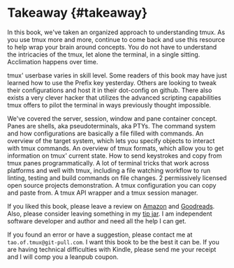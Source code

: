 # Takeaway {#takeaway}

In this book, we've taken an organized approach to understanding tmux. As you
use tmux more and more, continue to come back and use this resource to help wrap
your brain around concepts. You do not have to understand the intricacies of the
tmux, let alone the terminal, in a single sitting. Acclimation happens over
time.

tmux' userbase varies in skill level. Some readers of this book may have just
learned how to use the Prefix key yesterday. Others are looking to tweak their
configurations and host it in their dot-config on github. There also exists a
very clever hacker that utilizes the advanced scripting capabilities tmux
offers to pilot the terminal in ways previously thought impossible.

We've covered the server, session, window and pane container concept. Panes are
shells, aka pseudoterminals, aka PTYs. The command system and how configurations
are basically a file filled with commands. An overview of the target system,
which lets you specify objects to interact with tmux commands. An overview of
tmux formats, which allow you to get information on tmux' current state. How to
send keystrokes and copy from tmux panes programmatically. A lot of terminal
tricks that work across platforms and well with tmux, including a file watching
workflow to run linting, testing and build commands on file changes. 2
permissively licensed open source projects demonstration. A tmux configuration
you can copy and paste from. A tmux API wrapper and a tmux session manager.

If you liked this book, please leave a review on [Amazon](http://amzn.to/2gPfRhC) and
[Goodreads](https://www.goodreads.com/book/show/33246223-the-tao-of-tmux). Also,
please consider leaving something in my [tip jar](https://www.git-pull.com/support.html).
I am independent software developer and author and need all the help I can get.

If you found an error or have a suggestion, please contact me at
`tao.of.tmux@git-pull.com`. I want this book to be the best it can be.
If you are having technical difficulties with Kindle, please send me your
receipt and I will comp you a leanpub coupon.
